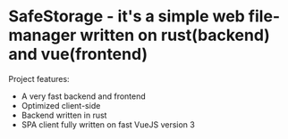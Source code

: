 # SafeStorage - it's a simple web file-manager written on rust(backend) and vue(frontend)

Project features:

- A very fast backend and frontend
- Optimized client-side
- Backend written in rust
- SPA client fully written on fast VueJS version 3